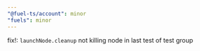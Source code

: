 ```yaml
---
"@fuel-ts/account": minor
"fuels": minor
---
```


fix!: `launchNode.cleanup` not killing node in last test of test group
